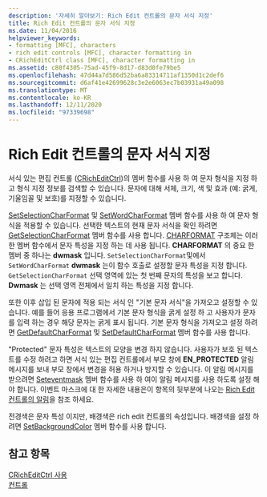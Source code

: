 ```yaml
---
description: '자세히 알아보기: Rich Edit 컨트롤의 문자 서식 지정'
title: Rich Edit 컨트롤의 문자 서식 지정
ms.date: 11/04/2016
helpviewer_keywords:
- formatting [MFC], characters
- rich edit controls [MFC], character formatting in
- CRichEditCtrl class [MFC], character formatting in
ms.assetid: c80f4305-75ad-45f9-8d17-d83d0fe79be5
ms.openlocfilehash: 47d44a7d586d52ba6a83314711af1350d1c2def6
ms.sourcegitcommit: d6af41e42699628c3e2e6063ec7b03931a49a098
ms.translationtype: MT
ms.contentlocale: ko-KR
ms.lasthandoff: 12/11/2020
ms.locfileid: "97339698"
---
```

# <a name="character-formatting-in-rich-edit-controls"></a>Rich Edit 컨트롤의 문자 서식 지정

서식 있는 편집 컨트롤 ([CRichEditCtrl](reference/cricheditctrl-class.md))의 멤버 함수를 사용 하 여 문자 형식을 지정 하 고 형식 지정 정보를 검색할 수 있습니다. 문자에 대해 서체, 크기, 색 및 효과 (예: 굵게, 기울임꼴 및 보호)를 지정할 수 있습니다.

[SetSelectionCharFormat](reference/cricheditctrl-class.md#setselectioncharformat) 및 [SetWordCharFormat](reference/cricheditctrl-class.md#setwordcharformat) 멤버 함수를 사용 하 여 문자 형식을 적용할 수 있습니다. 선택한 텍스트의 현재 문자 서식을 확인 하려면 [GetSelectionCharFormat](reference/cricheditctrl-class.md#getselectioncharformat) 멤버 함수를 사용 합니다. [CHARFORMAT](/windows/win32/api/richedit/ns-richedit-charformata) 구조체는 이러한 멤버 함수에서 문자 특성을 지정 하는 데 사용 됩니다. **CHARFORMAT** 의 중요 한 멤버 중 하나는 **dwmask** 입니다. `SetSelectionCharFormat`및에서 `SetWordCharFormat` **dwmask** 는이 함수 호출로 설정할 문자 특성을 지정 합니다. `GetSelectionCharFormat` 선택 영역에 있는 첫 번째 문자의 특성을 보고 합니다. **Dwmask** 는 선택 영역 전체에서 일치 하는 특성을 지정 합니다.

또한 이후 삽입 된 문자에 적용 되는 서식 인 "기본 문자 서식"을 가져오고 설정할 수 있습니다. 예를 들어 응용 프로그램에서 기본 문자 형식을 굵게 설정 하 고 사용자가 문자를 입력 하는 경우 해당 문자는 굵게 표시 됩니다. 기본 문자 형식을 가져오고 설정 하려면 [GetDefaultCharFormat](reference/cricheditctrl-class.md#getdefaultcharformat) 및 [SetDefaultCharFormat](reference/cricheditctrl-class.md#setdefaultcharformat) 멤버 함수를 사용 합니다.

"Protected" 문자 특성은 텍스트의 모양을 변경 하지 않습니다. 사용자가 보호 된 텍스트를 수정 하려고 하면 서식 있는 편집 컨트롤에서 부모 창에 **EN_PROTECTED** 알림 메시지를 보내 부모 창에서 변경을 허용 하거나 방지할 수 있습니다. 이 알림 메시지를 받으려면 [Seteventmask](reference/cricheditctrl-class.md#seteventmask) 멤버 함수를 사용 하 여이 알림 메시지를 사용 하도록 설정 해야 합니다. 이벤트 마스크에 대 한 자세한 내용은이 항목의 뒷부분에 나오는 [Rich Edit 컨트롤의 알림](notifications-from-a-rich-edit-control.md)을 참조 하세요.

전경색은 문자 특성 이지만, 배경색은 rich edit 컨트롤의 속성입니다. 배경색을 설정 하려면 [SetBackgroundColor](reference/cricheditctrl-class.md#setbackgroundcolor) 멤버 함수를 사용 합니다.

## <a name="see-also"></a>참고 항목

[CRichEditCtrl 사용](using-cricheditctrl.md)<br/>
[컨트롤](controls-mfc.md)
